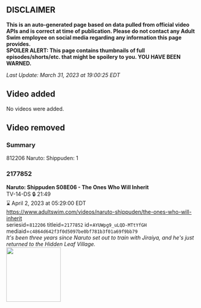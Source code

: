 ## DISCLAIMER
**This is an auto-generated page based on data pulled from official video APIs and is correct at time of publication. Please do not contact any Adult Swim employee on social media regarding any information this page provides.**  
**SPOILER ALERT: This page contains thumbnails of full episodes/shorts/etc. that might be spoilery to you. YOU HAVE BEEN WARNED.**  

_Last Update: March 31, 2023 at 19:00:25 EDT_
## Video added
No videos were added.  
## Video removed
### Summary
812206 Naruto: Shippuden: 1  
### 2177852
**Naruto: Shippuden S08E06 - The Ones Who Will Inherit**  
TV-14-DS 🔒 21:49  
⌛ April 2, 2023 at 05:29:00 EDT  
https://www.adultswim.com/videos/naruto-shippuden/the-ones-who-will-inherit  
seriesid=`812206` titleid=`2177852` id=`AYUWpg9_uLQD-MTtYfGH` mediaid=`c4864d642f3f0d5097be0bf781b3f01a69f9bb79`  
_It's been three years since Naruto set out to train with Jiraiya, and he's just returned to the Hidden Leaf Village._  
<a href="https://media.cdn.adultswim.com/uploads/20221217/thumbnails/2_22121719672-NarutoShippuden422tiny.png"><img src="https://media.cdn.adultswim.com/uploads/20221217/thumbnails/2_22121719672-NarutoShippuden422tiny.png" height="144px" /></a>
